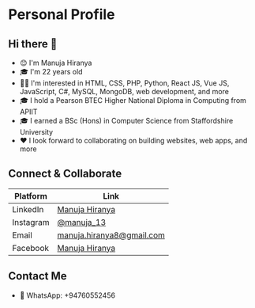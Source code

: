 # Personal Profile

## Hi there 👋

- 😊 I'm Manuja Hiranya
- 🎓 I'm 22 years old
- 🧑‍💻 I'm interested in HTML, CSS, PHP, Python, React JS, Vue JS, JavaScript, C#, MySQL, MongoDB, web development, and more
- 🎓 I hold a Pearson BTEC Higher National Diploma in Computing from APIIT
- 🎓 I earned a BSc (Hons) in Computer Science from Staffordshire University
- ❤️ I look forward to collaborating on building websites, web apps, and more

## Connect & Collaborate
| Platform | Link |
| --- | --- |
| LinkedIn | [Manuja Hiranya](https://www.linkedin.com/in/manuja-hiranya-8020b4257/) |
| Instagram | [@manuja_13](https://www.instagram.com/manuja_13/) |
| Email | [manuja.hiranya8@gmail.com](mailto:manuja.hiranya8@gmail.com) |
| Facebook | [Manuja Hiranya](https://facebook.com/manuja.hiranya/) |

## Contact Me
- 💬 WhatsApp: +94760552456
